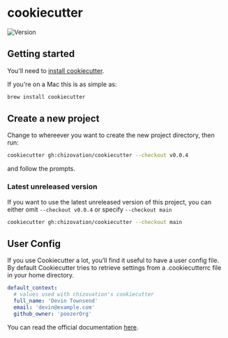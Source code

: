 # cookiecutter

![Version](https://img.shields.io/badge/latest-v0.0.4-blue)

## Getting started

You'll need to [install cookiecutter][cookiecutter-install].

If you're on a Mac this is as simple as:

```sh
brew install cookiecutter
```

[cookiecutter-install]: https://cookiecutter.readthedocs.io/en/stable/installation.html

## Create a new project

Change to whereever you want to create the new project directory, then run:

```sh
cookiecutter gh:chizovation/cookiecutter --checkout v0.0.4
```

and follow the prompts.

### Latest unreleased version

If you want to use the latest unreleased version of this project, you can
either omit `--checkout v0.0.4` or specify `--checkout main`

```sh
cookiecutter gh:chizovation/cookiecutter --checkout main
```

## User Config

If you use Cookiecutter a lot, you’ll find it useful to have a user config
file. By default Cookiecutter tries to retrieve settings from a .cookiecutterrc
file in your home directory.

```yaml
default_context:
  # values used with chizovation's cookiecutter
  full_name: 'Devin Townsend'
  email: 'devin@example.com'
  github_owner: 'poozerOrg'
```

You can read the official documentation [here][cookiecutter-user-config].

[cookiecutter-user-config]: https://cookiecutter.readthedocs.io/en/stable/advanced/user_config.html
